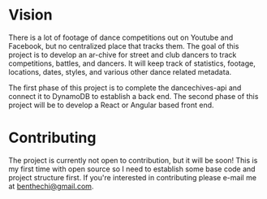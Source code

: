 # Vision
There is a lot of footage of dance competitions out on Youtube and Facebook, but no centralized place that tracks them.  The goal of this project is to develop an ar-chive for street and club dancers to track competitions, battles, and dancers. It will keep track of statistics, footage, locations, dates, styles, and various other dance related metadata.

The first phase of this project is to complete the dancechives-api and connect it to DynamoDB to establish a back end.
The second phase of this project will be to develop a React or Angular based front end.

# Contributing
The project is currently not open to contribution, but it will be soon!  This is my first time with open source so I need to establish some base code and project structure first.  If you're interested in contributing please e-mail me at benthechi@gmail.com.
